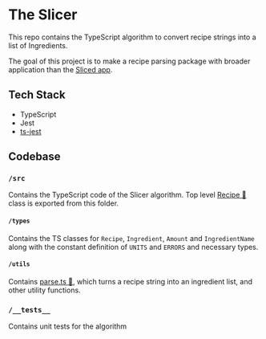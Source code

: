 # The Slicer

This repo contains the TypeScript algorithm to convert recipe strings into a list of Ingredients.

The goal of this project is to make a recipe parsing package with broader application than the [Sliced app](https://github.com/rachelrly/sliced).

## Tech Stack

- TypeScript
- Jest
- [ts-jest](https://www.npmjs.com/package/ts-jest)

## Codebase

### `/src`

Contains the TypeScript code of the Slicer algorithm.
Top level [Recipe 👀](/src/types/Recipe.ts) class is exported from this folder.

#### `/types`

Contains the TS classes for `Recipe`, `Ingredient`, `Amount` and `IngredientName` along with the constant definition of `UNITS` and `ERRORS` and necessary types.

#### `/utils`

Contains [parse.ts 👀](/src/utils/parse.ts), which turns a recipe string into an ingredient list, and other utility functions.

### `/__tests__`

Contains unit tests for the algorithm
